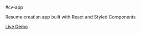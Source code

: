 #cv-app

Resume creation app built with React and Styled Components

[Live Demo](https://shadyav.github.io/cv-app/)
